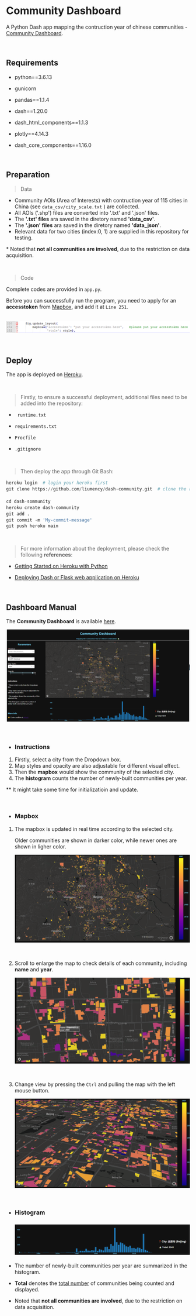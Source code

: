 # Community Dashboard

A Python Dash app mapping the contruction year of chinese communities - [Community Dashboard](https://dash-community.herokuapp.com/).  




<br>


## Requirements

* python==3.6.13

* gunicorn

* pandas==1.1.4

* dash==1.20.0

* dash_html_components==1.1.3

* plotly==4.14.3

* dash_core_components==1.16.0


<br>

## Preparation

> Data

* Community  AOIs (Area of Interests) with contruction year of 115 cities in China  (see `data_csv/city_scale.txt` ) are collected.
* All AOIs ('.shp') files are converted into  '.txt' and '.json' files.
* The **'.txt' files** ara saved in the diretory named **'data_csv'**.
* The **'.json' files** ara saved in the diretory named **'data_json'**.
* Relevant data for two cities (index:0, 1) are supplied in this repository for testing.



\* Noted that **not all communities are involved**, due to the restriction on data acquisition.  

<br>

> Code

Complete codes are provided in `app.py`.

Before you can successfully run the program, you need to apply for an **accesstoken** from  [Mapbox](https://www.mapbox.com), and  add it at `Line 251`.

![]() ![code](images/code.png)  

<br>


## Deploy

The app is deployed on [Heroku](https://dashboard.heroku.com/).  


<br>

> Firstly, to ensure a successful deployment, additional files need to be added into the repository:

* ` runtime.txt` 


* `requirements.txt`


* `Procfile`

* `.gitignore`

<br>


> Then deploy the app through Git Bash: 

```python
heroku login  # login your heroku first
git clone https://github.com/liumency/dash-community.git  # clone the repository
    
cd dash-sommunity 
heroku create dash-community
git add .
git commit -m 'My-commit-message'
git push heroku main
```  

<br>

>  For more information about the deployment, please check the following **references**:

* [Getting Started on Heroku with Python](https://devcenter.heroku.com/articles/getting-started-with-python)

* [Deploying Dash or Flask web application on Heroku](https://towardsdatascience.com/deploying-dash-or-flask-web-application-on-heroku-easy-ci-cd-4111da3170b8)

 <br>
 
  
## Dashboard Manual 

The **Community Dashboard** is available [here](https://dash-community.herokuapp.com/).

 ![dashboard](images/dashboard.png)
 

  <br>
  

- ### Instructions

1. Firstly, select a city from the Dropdown box. 
2. Map styles and opacity are also adjustable for different visual effect.
3. Then the **mapbox** would show the community of the selected city.
4. The **histogram** counts the number of newly-built communities per year.

** It might take some time for initializatioin and update.
  

<br>


- ### Mapbox

1. The mapbox is updated in real time according to the selected city.

   Older communities are shown in darker color, while newer ones are shown in ligher color.

   ![mapbox](images/mapbox.png)

   ​

2. Scroll to enlarge the map to check details of each community, including **name** and **year**.

   ![mapbox2](images/mapbox2.jpg)

   ​

3. Change view by pressing the `Ctrl` and pulling the map with the left mouse button. 

   ![mapbox3](images/mapbox3.jpg)


  <br>
  
  
- ### Histogram 

  ### ![hist](images/hist.png)



* The number of newly-built communities per year are summarized in the histogram.


* **Total** denotes the <u>total number</u> of communities being counted and displayed.
* Noted that **not all communities are involved**, due to the restriction on data acquisition.



### 


